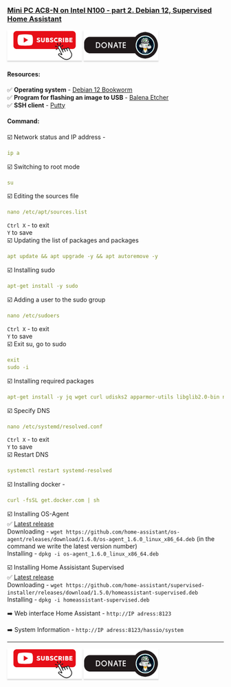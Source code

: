 ### [Mini PC AC8-N on Intel N100 - part 2. Debian 12, Supervised Home Assistant](https://youtu.be/seiqmMsx6JQ)

<a href="https://www.youtube.com/channel/UCcq9onYHbs6go3kDpfBoqhg?sub_confirmation=1" target="_blank"><img src="https://raw.githubusercontent.com/kvazis/library/master/img/subscribe.png" alt="Subscribe" style="height: 71px !important;width: 174px !important;box-shadow: 0px 3px 2px 0px rgba(190, 190, 190, 0.5) !important;-webkit-box-shadow: 0px 3px 2px 0px rgba(190, 190, 190, 0.5) !important;" ></a> <a href="http://kvazis.link/donate" target="_blank"><img src="https://raw.githubusercontent.com/kvazis/library/master/img/donate.png" alt="Donate" style="height: 71px !important;width: 174px !important;box-shadow: 0px 3px 2px 0px rgba(190, 190, 190, 0.5) !important;-webkit-box-shadow: 0px 3px 2px 0px rgba(190, 190, 190, 0.5) !important;" ></a>

#### Resources:    

:white_check_mark: **Operating system** - [Debian 12 Bookworm](https://cdimage.debian.org/debian-cd/current/amd64/iso-dvd/)    
:white_check_mark: **Program for flashing an image to USB** - [Balena Etcher](https://etcher.balena.io/)    
:white_check_mark: **SSH client** - [Putty](https://www.putty.org/)

#### Command:    

:ballot_box_with_check: Network status and IP address -     
```yaml
ip a
```
:ballot_box_with_check: Switching to root mode    
```yaml
su
```
:ballot_box_with_check: Editing the sources file    
```yaml
nano /etc/apt/sources.list
```
`Ctrl X` - to exit    
`Y` to save    
:ballot_box_with_check: Updating the list of packages and packages    
```yaml
apt update && apt upgrade -y && apt autoremove -y
```
:ballot_box_with_check: Installing sudo    
```yaml
apt-get install -y sudo
```
:ballot_box_with_check: Adding a user to the sudo group    
```yaml
nano /etc/sudoers
```
`Ctrl X` - to exit    
`Y` to save    
:ballot_box_with_check: Exit su, go to sudo    
```yaml
exit
sudo -i
```
:ballot_box_with_check: Installing required packages    
```yaml
apt-get install -y jq wget curl udisks2 apparmor-utils libglib2.0-bin network-manager dbus systemd-journal-remote systemd-resolved bluez nfs-common cifs-utils
```
:ballot_box_with_check: Specify DNS    
```yaml
nano /etc/systemd/resolved.conf
```
`Ctrl X` - to exit    
`Y` to save    
:ballot_box_with_check: Restart DNS    
```yaml
systemctl restart systemd-resolved
```
:ballot_box_with_check: Installing docker - 
```yaml
curl -fsSL get.docker.com | sh
```

:ballot_box_with_check: Installing OS-Agent    
:white_check_mark: [Latest release](https://github.com/home-assistant/os-agent/releases/latest)    
Downloading - `wget https://github.com/home-assistant/os-agent/releases/download/1.6.0/os-agent_1.6.0_linux_x86_64.deb` (in the command we write the latest version number)    
Installing - `dpkg -i os-agent_1.6.0_linux_x86_64.deb`    

:ballot_box_with_check: Installing Home Assisistant Supervised    
:white_check_mark: [Latest release](https://github.com/home-assistant/supervised-installer/releases)    
Downloading - `wget https://github.com/home-assistant/supervised-installer/releases/download/1.5.0/homeassistant-supervised.deb`    
Installing - `dpkg -i homeassistant-supervised.deb`    

:arrow_right: Web interface Home Assistant - `http://IP adress:8123`    

:arrow_right: System Information - `http://IP adress:8123/hassio/system`    

____
<a href="https://www.youtube.com/channel/UCcq9onYHbs6go3kDpfBoqhg?sub_confirmation=1" target="_blank"><img src="https://raw.githubusercontent.com/kvazis/library/master/img/subscribe.png" alt="Subscribe" style="height: 71px !important;width: 174px !important;box-shadow: 0px 3px 2px 0px rgba(190, 190, 190, 0.5) !important;-webkit-box-shadow: 0px 3px 2px 0px rgba(190, 190, 190, 0.5) !important;" ></a> <a href="http://kvazis.link/donate" target="_blank"><img src="https://raw.githubusercontent.com/kvazis/library/master/img/donate.png" alt="Donate" style="height: 71px !important;width: 174px !important;box-shadow: 0px 3px 2px 0px rgba(190, 190, 190, 0.5) !important;-webkit-box-shadow: 0px 3px 2px 0px rgba(190, 190, 190, 0.5) !important;" ></a>
